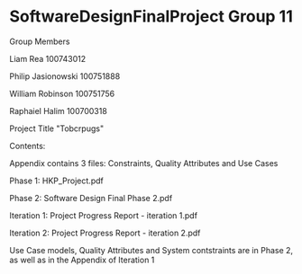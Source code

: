 # SoftwareDesignFinalProject Group 11

Group Members

Liam Rea 100743012

Philip Jasionowski 100751888

William Robinson 100751756

Raphaiel Halim 100700318

Project Title "Tobcrpugs"

Contents:

Appendix contains 3 files: Constraints, Quality Attributes and Use Cases

Phase 1: HKP_Project.pdf

Phase 2: Software Design Final Phase 2.pdf

Iteration 1: Project Progress Report - iteration 1.pdf

Iteration 2: Project Progress Report - iteration 2.pdf

Use Case models, Quality Attributes and System contstraints are in Phase 2, as well as in the Appendix of Iteration 1
